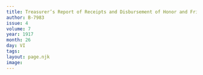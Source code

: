 ```yaml
---
title: Treasurer’s Report of Receipts and Disbursement of Honor and Friendship Club
author: B-7983
issue: 4
volume: 7
year: 1917
month: 26
day: VI
tags:
layout: page.njk
image:
---
```





